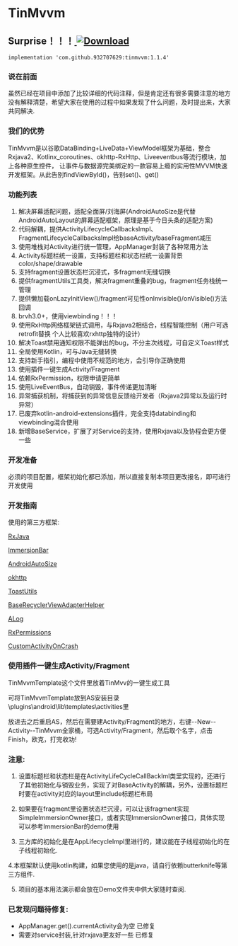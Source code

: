 # TinMvvm #

## Surprise！！！[ ![Download](https://api.bintray.com/packages/soushin/maven/TinMvvm/images/download.svg?version=1.1.4) ](https://bintray.com/soushin/maven/TinMvvm/1.1.4/link)
`implementation 'com.github.932707629:tinmvvm:1.1.4'`

### 说在前面 ###
虽然已经在项目中添加了比较详细的代码注释，但是肯定还有很多需要注意的地方没有解释清楚，希望大家在使用的过程中如果发现了什么问题，及时提出来，大家共同解决.

### 我们的优势 ###
TinMvvm是以谷歌DataBinding+LiveData+ViewModel框架为基础，整合Rxjava2、Kotlinx_coroutines、okhttp-RxHttp、Liveeventbus等流行模块，加上各种原生控件，
让事件与数据源完美绑定的一款容易上瘾的实用性MVVM快速开发框架。从此告别findViewById()，告别set()、get()

### 功能列表 ###

1. 解决屏幕适配问题，适配全面屏/刘海屏(AndroidAutoSize是代替AndroidAutoLayout的屏幕适配框架，原理是基于今日头条的适配方案)
2. 代码解耦，提供ActivityLifecycleCallbacksImpl、FragmentLifecycleCallbacksImpl给baseActivity/baseFragment减压
3. 使用堆栈对Activity进行统一管理，AppManager封装了各种常用方法
4. Activity标题栏统一设置，支持标题栏和状态栏统一设置背景color/shape/drawable
5. 支持fragment设置状态栏沉浸式，多fragment无缝切换
6. 提供fragmentUtils工具类，解决fragment重叠的bug，fragment任务栈统一管理
7. 提供懒加载onLazyInitView()/fragment可见性onInvisible()/onVisible()方法回调
8. brvh3.0+，使用viewbinding！！！
9. 使用RxHttp网络框架链式调用，与Rxjava2相结合，线程智能控制（用户可选retrofit替换 个人比较喜欢rxhttp独特的设计）
10. 解决Toast禁用通知权限不能弹出的bug，不分主次线程，可自定义Toast样式
11. 全局使用Kotlin，可与Java无缝转换
12. 支持新手指引，编程中使用不规范的地方，会引导你正确使用
13. 使用插件一键生成Activity/Fragment
14. 依赖RxPermission，权限申请更简单
15. 使用LiveEventBus，自动销毁，事件传递更加清晰
16. 异常捕获机制，将捕获到的异常信息反馈给开发者（Rxjava2异常以及运行时异常）
17. 已废弃kotlin-android-extensions插件，完全支持databinding和viewbinding混合使用
18. 新增BaseService，扩展了对Service的支持，使用Rxjava以及协程会更方便一些

### 开发准备 ###

必须的项目配置，框架初始化都已添加，所以直接复制本项目更改报名，即可进行开发使用

### 开发指南 ###

使用的第三方框架:

[RxJava](https://github.com/ReactiveX/RxJava "RxJava")

[ImmersionBar](https://github.com/gyf-dev/ImmersionBar "ImmersionBar")

[AndroidAutoSize](https://github.com/JessYanCoding/AndroidAutoSize)

[okhttp](https://github.com/square/okhttp "okhttp")

[ToastUtils](https://github.com/getActivity/ToastUtils "ToastUtils")

[BaseRecyclerViewAdapterHelper](https://github.com/CymChad/BaseRecyclerViewAdapterHelper "BaseRecyclerViewAdapterHelper")

[ALog](https://github.com/Blankj/ALog "ALog")

[RxPermissions](https://github.com/tbruyelle/RxPermissions "RxPermissions")

[CustomActivityOnCrash](https://github.com/Ereza/CustomActivityOnCrash "CustomActivityOnCrash")


### 使用插件一键生成Activity/Fragment ###

TinMvvmTemplate这个文件里放着TinMvv的一键生成工具

可将TinMvvmTemplate放到AS安装目录\plugins\android\lib\templates\activities里

放进去之后重启AS，然后在需要建Activity/Fragment的地方，右键--New--Activity--TinMvvm全家桶，可选Activity/Fragment，然后取个名字，点击Finish，欧克，打完收功!

### 注意: ###

1. 设置标题栏和状态栏是在ActivityLifeCycleCallBackIml类里实现的，还进行了其他初始化与销毁业务，实现了对BaseActivity的解耦，另外，设置标题栏时要在activity对应的layout里include标题栏布局

2. 如果要在fragment里设置状态栏沉浸，可以让该fragment实现SimpleImmersionOwner接口，或者实现ImmersionOwner接口，具体实现可以参考ImmersionBar的demo使用

3. 三方库的初始化是在AppLifecycleImpl里进行的，建议能在子线程初始化的在子线程初始化.

4.本框架默认使用kotlin构建，如果您使用的是java，请自行依赖butterknife等第三方组件.

5. 项目的基本用法演示都会放在Demo文件夹中供大家随时查阅.

### 已发现问题待修复: ###

- AppManager.get().currentActivity会为空 已修复
- 需要对service封装,针对rxjava更友好一些 已修复










